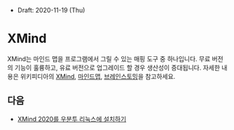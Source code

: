 * Draft: 2020-11-19 (Thu)

# XMind

XMind는 마인드 맵을 프로그램에서 그릴 수 있는 매핑 도구 중 하나입니다. 무료 버전의 기능이 훌륭하고, 유료 버전으로 업그레이드 할 경우 생산성이 증대됩니다. 자세한 내용은 위키피디아의 [XMind](https://ko.wikipedia.org/wiki/XMind), [마인드맵](https://ko.wikipedia.org/wiki/%EB%A7%88%EC%9D%B8%EB%93%9C%EB%A7%B5), [브레인스토밍](https://ko.wikipedia.org/wiki/%EB%B8%8C%EB%A0%88%EC%9D%B8%EC%8A%A4%ED%86%A0%EB%B0%8D)을 참고하세요. 

## 다음

* [XMind 2020를 우분투 리눅스에 설치하기](INSTALL-xmind2020_on_ubuntu_linux.md)

